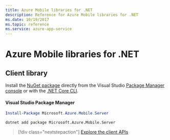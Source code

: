 ```yaml
---
title: Azure Mobile libraries for .NET
description: Reference for Azure Mobile libraries for .NET
ms.date: 10/19/2017
ms.topic: reference
ms.service: azure-app-service
---
```

# Azure Mobile libraries for .NET

## Client library

Install the [NuGet package](https://www.nuget.org/packages/Microsoft.Azure.Mobile.Server) directly from the Visual Studio [Package Manager console][PackageManager] or with the [.NET Core CLI][DotNetCLI].

#### Visual Studio Package Manager

```powershell
Install-Package Microsoft.Azure.Mobile.Server
```

```dotnetcli
dotnet add package Microsoft.Azure.Mobile.Server
```

> [!div class="nextstepaction"]
> [Explore the client APIs](/dotnet/api/microsoft.azure.mobile.server)

[PackageManager]: /nuget/tools/package-manager-console
[DotNetCLI]: /dotnet/core/tools/dotnet-add-package

